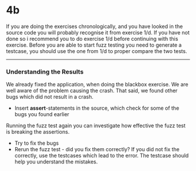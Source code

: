 # 4b
If you are doing the exercises chronologically, and you have looked in the source code you will probably recognise it from exercise 1/d. If you have not done so i recommend you to do exercise 1/d before continuing with this exercise. Before you are able to start fuzz testing you need to generate a testcase, you should use the one from 1/d to proper compare the two tests. 

---

### Understanding the Results
We already fixed the application, when doing the blackbox exercise. We are well aware of the problem causing the crash. That said, we found other bugs which did not result in a crash. 
- Insert **assert**-statements in the source, which check for some of the bugs you found earlier

Running the fuzz test again you can investigate how effective the fuzz test is breaking the assertions.  
- Try to fix the bugs
- Rerun the fuzz test - did you fix them correctly?
If you did not fix the correctly, use the testcases which lead to the error. The testcase should help you understand the mistakes.
